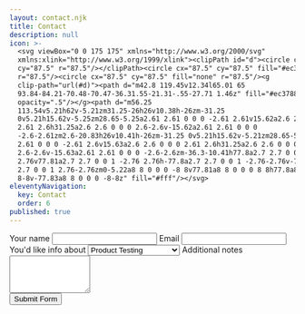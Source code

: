 ```yaml
---
layout: contact.njk
title: Contact
description: null
icon: >-
  <svg viewBox="0 0 175 175" xmlns="http://www.w3.org/2000/svg"
  xmlns:xlink="http://www.w3.org/1999/xlink"><clipPath id="d"><circle cx="87.5"
  cy="87.5" r="87.5"/></clipPath><circle cx="87.5" cy="87.5" fill="#ec3788"
  r="87.5"/><circle cx="87.5" cy="87.5" fill="none" r="87.5"/><g
  clip-path="url(#d)"><path d="m42.8 119.45v12.34l65.01 65
  93.84-84.21-70.48-70.47-36.31.55-21.31-.55-27.71 1.46z" fill="#ec3788"
  opacity=".5"/></g><path d="m56.25
  113.54v5.21h62v-5.21zm31.25-26h26v10.38h-26zm-31.25
  0v5.21h15.62v-5.25zm28.65-5.25a2.61 2.61 0 0 0 -2.61 2.61v15.62a2.6 2.6 0 0 0
  2.61 2.6h31.25a2.6 2.6 0 0 0 2.6-2.6v-15.62a2.61 2.61 0 0 0
  -2.6-2.61zm2.6-20.83h26v10.41h-26zm-31.25 0v5.21h15.62v-5.21zm28.65-5.21a2.61
  2.61 0 0 0 -2.61 2.6v15.63a2.6 2.6 0 0 0 2.61 2.6h31.25a2.6 2.6 0 0 0
  2.6-2.6v-15.63a2.61 2.61 0 0 0 -2.6-2.6zm-36.3-10.41h77.8a2.7 2.7 0 0 1 2.76
  2.76v77.81a2.7 2.7 0 0 1 -2.76 2.76h-77.8a2.7 2.7 0 0 1 -2.76-2.76v-77.81a2.7
  2.7 0 0 1 2.76-2.76zm0-5.22a8 8 0 0 0 -8 8v77.81a8 8 0 0 0 8 8h77.8a8 8 0 0 0
  8-8v-77.83a8 8 0 0 0 -8-8z" fill="#fff"/></svg>
eleventyNavigation:
  key: Contact
  order: 6
published: true
---
```


<form id="contact" class="contact-form kwes-form" action="https://kwes.io/api/foreign/forms/LVdL6LxBuNUxTf7nwLu5" method="POST" data-kw-mode="test">
  <label for="name">Your name</label>
  <input type="text" id="name" name="Name" />
  <label for="email">Email</label>
  <input type="email" id="email" name="Email" />
  <label for="about">You'd like info about</label>
  <select id="about" name="About">
    <option value="Product Testing">Product Testing</option>
    <option value="Accessibility Consulting">Accessibility Consulting</option>
    <option value="Accessibility Training">Accessibility Training</option>
    <option value="Other">Other</option>
  </select>
  <label for="notes">Additional notes</label>
  <textarea id="notes" cols="15" rows="4" name="Additional_Notes"></textarea>
  <div>
    <input type="submit" class="btn" value="Submit Form" />
  </div>
</form>
